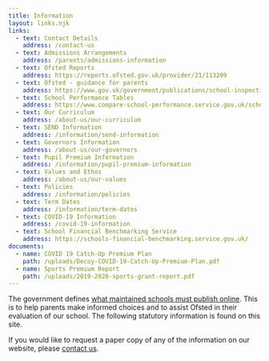 ```yaml
---
title: Information
layout: links.njk
links:
  - text: Contact Details
    address: /contact-us
  - text: Admissions Arrangements
    address: /parents/admissions-information
  - text: Ofsted Reports
    address: https://reports.ofsted.gov.uk/provider/21/113209
  - text: Ofsted - guidance for parents
    address: https://www.gov.uk/government/publications/school-inspections-a-guide-for-parents
  - text: School Performance Tables
    address: https://www.compare-school-performance.service.gov.uk/school/113209/decoy-primary-school/primary
  - text: Our Curriculum
    address: /about-us/our-curriculum
  - text: SEND Information
    address: /information/send-information
  - text: Governors Information
    address: /about-us/our-governors
  - text: Pupil Premium Information
    address: /information/pupil-premium-information
  - text: Values and Ethos
    address: /about-us/our-values
  - text: Policies
    address: /information/policies
  - text: Term Dates
    address: /information/term-dates
  - text: COVID-19 Information
    address: /covid-19-information
  - text: School Financial Benchmarking Service
    address: https://schools-financial-benchmarking.service.gov.uk/
documents:
  - name: COVID 19 Catch-Up Premium Plan
    path: /uploads/Decoy-COVID-19-Catch-Up-Premium-Plan.pdf
  - name: Sports Premium Report
    path: /uploads/2019-2020-sports-grant-report.pdf
---
```


The government defines [what maintained schools must publish online](https://www.gov.uk/guidance/what-maintained-schools-must-publish-online). This is to help parents make informed choices and to assist Ofsted in their evaluation of our school. The following statutory information is found on this site.

If you would like to request a paper copy of any of the information on our website, please [contact us](/contact-us).
